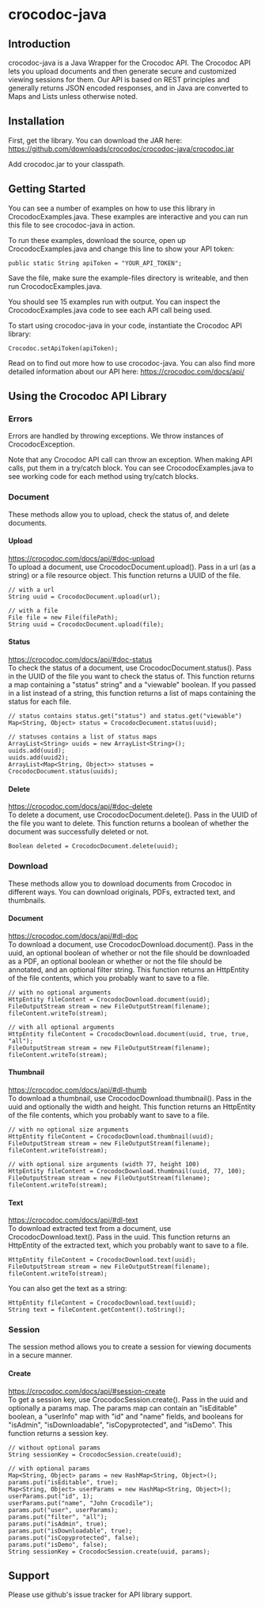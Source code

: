 # crocodoc-java

## Introduction

crocodoc-java is a Java Wrapper for the Crocodoc API.
The Crocodoc API lets you upload documents and then generate secure and customized viewing sessions for them.
Our API is based on REST principles and generally returns JSON encoded responses,
and in Java are converted to Maps and Lists unless otherwise noted.

## Installation

First, get the library.
You can download the JAR here: https://github.com/downloads/crocodoc/crocodoc-java/crocodoc.jar

Add crocodoc.jar to your classpath.
	
## Getting Started

You can see a number of examples on how to use this library in CrocodocExamples.java.
These examples are interactive and you can run this file to see crocodoc-java in action.

To run these examples, download the source, open up CrocodocExamples.java and change this line to show your API token:

    public static String apiToken = "YOUR_API_TOKEN";
    
Save the file, make sure the example-files directory is writeable, and then run CrocodocExamples.java.
    
You should see 15 examples run with output.
You can inspect the CrocodocExamples.java code to see each API call being used.

To start using crocodoc-java in your code, instantiate the Crocodoc API library:

    Crocodoc.setApiToken(apiToken);

Read on to find out more how to use crocodoc-java.
You can also find more detailed information about our API here:
https://crocodoc.com/docs/api/

## Using the Crocodoc API Library

### Errors

Errors are handled by throwing exceptions.
We throw instances of CrocodocException.

Note that any Crocodoc API call can throw an exception.
When making API calls, put them in a try/catch block.
You can see CrocodocExamples.java to see working code for each method using try/catch blocks.

### Document

These methods allow you to upload, check the status of, and delete documents.

#### Upload

https://crocodoc.com/docs/api/#doc-upload  
To upload a document, use CrocodocDocument.upload().
Pass in a url (as a string) or a file resource object.
This function returns a UUID of the file.

	// with a url
    String uuid = CrocodocDocument.upload(url);
    
    // with a file
	File file = new File(filePath);
    String uuid = CrocodocDocument.upload(file);
    
#### Status

https://crocodoc.com/docs/api/#doc-status  
To check the status of a document, use CrocodocDocument.status().
Pass in the UUID of the file you want to check the status of.
This function returns a map containing a "status" string" and a "viewable" boolean.
If you passed in a list instead of a string, this function returns a list of maps containing the status for each file.

    // status contains status.get("status") and status.get("viewable")
	Map<String, Object> status = CrocodocDocument.status(uuid);
	
    // statuses contains a list of status maps
	ArrayList<String> uuids = new ArrayList<String>();
	uuids.add(uuid);
	uuids.add(uuid2);
	ArrayList<Map<String, Object>> statuses = CrocodocDocument.status(uuids);
    
#### Delete

https://crocodoc.com/docs/api/#doc-delete  
To delete a document, use CrocodocDocument.delete().
Pass in the UUID of the file you want to delete.
This function returns a boolean of whether the document was successfully deleted or not.

    Boolean deleted = CrocodocDocument.delete(uuid);
    
### Download

These methods allow you to download documents from Crocodoc in different ways.
You can download originals, PDFs, extracted text, and thumbnails.

#### Document

https://crocodoc.com/docs/api/#dl-doc  
To download a document, use CrocodocDownload.document().
Pass in the uuid,
an optional boolean of whether or not the file should be downloaded as a PDF,
an optional boolean or whether or not the file should be annotated,
and an optional filter string.
This function returns an HttpEntity of the file contents, which you probably want to save to a file.

    // with no optional arguments
	HttpEntity fileContent = CrocodocDownload.document(uuid);
	FileOutputStream stream = new FileOutputStream(filename);
	fileContent.writeTo(stream);
    
    // with all optional arguments
	HttpEntity fileContent = CrocodocDownload.document(uuid, true, true, "all");
	FileOutputStream stream = new FileOutputStream(filename);
	fileContent.writeTo(stream);
    
#### Thumbnail

https://crocodoc.com/docs/api/#dl-thumb  
To download a thumbnail, use CrocodocDownload.thumbnail().
Pass in the uuid and optionally the width and height.
This function returns an HttpEntity of the file contents, which you probably want to save to a file.

    // with no optional size arguments
    HttpEntity fileContent = CrocodocDownload.thumbnail(uuid);
	FileOutputStream stream = new FileOutputStream(filename);
	fileContent.writeTo(stream);
    
    // with optional size arguments (width 77, height 100)
    HttpEntity fileContent = CrocodocDownload.thumbnail(uuid, 77, 100);
	FileOutputStream stream = new FileOutputStream(filename);
	fileContent.writeTo(stream);

#### Text

https://crocodoc.com/docs/api/#dl-text  
To download extracted text from a document, use CrocodocDownload.text().
Pass in the uuid.
This function returns an HttpEntity of the extracted text, which you probably want to save to a file.

    HttpEntity fileContent = CrocodocDownload.text(uuid);
	FileOutputStream stream = new FileOutputStream(filename);
	fileContent.writeTo(stream);
	
You can also get the text as a string:

    HttpEntity fileContent = CrocodocDownload.text(uuid);
    String text = fileContent.getContent().toString();
    
### Session

The session method allows you to create a session for viewing documents in a secure manner.

#### Create

https://crocodoc.com/docs/api/#session-create  
To get a session key, use CrocodocSession.create().
Pass in the uuid and optionally a params map.
The params map can contain an "isEditable" boolean,
a "userInfo" map with "id" and "name" fields,
and booleans for "isAdmin", "isDownloadable", "isCopyprotected", and "isDemo".
This function returns a session key.

	// without optional params
    String sessionKey = CrocodocSession.create(uuid);
    
	// with optional params
	Map<String, Object> params = new HashMap<String, Object>();
	params.put("isEditable", true);
	Map<String, Object> userParams = new HashMap<String, Object>();
	userParams.put("id", 1);
	userParams.put("name", "John Crocodile");
	params.put("user", userParams);
	params.put("filter", "all");
	params.put("isAdmin", true);
	params.put("isDownloadable", true);
	params.put("isCopyprotected", false);
	params.put("isDemo", false);
    String sessionKey = CrocodocSession.create(uuid, params);
    
## Support

Please use github's issue tracker for API library support.